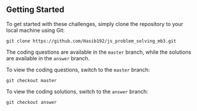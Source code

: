 ## Getting Started
To get started with these challenges, simply clone the repository to your local machine using Git:
```
git clone https://github.com/Hasib192/js_problem_solving_mb3.git
```
The coding questions are available in the `master` branch, while the solutions are available in the `answer` branch. 

To view the coding questions, switch to the `master` branch:
```
git checkout master
```
To view the coding solutions, switch to the `answer` branch:
``` 
git checkout answer
```
